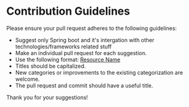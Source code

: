 # Contribution Guidelines


Please ensure your pull request adheres to the following guidelines:

* Suggest only Spring boot and it's intergation with other technologies/frameworks related stuff
* Make an individual pull request for each suggestion.
* Use the following format: [Resource Name](link)
* Titles should be capitalized.
* New categories or improvements to the existing categorization are welcome.
* The pull request and commit should have a useful title.

Thank you for your suggestions!
